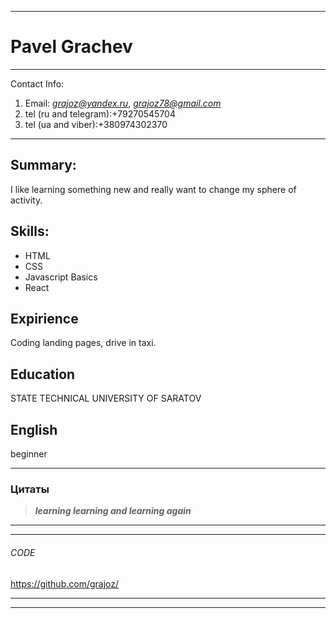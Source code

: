 ***

# Pavel Grachev

***

Contact Info:

1. Email: *grajoz@yandex.ru*, *grajoz78@gmail.com*
2. tel (ru and telegram):+79270545704
3. tel (ua and viber):+380974302370

***

## Summary:
I like learning something new and really want to change my sphere of activity.

## Skills:
* HTML
* CSS
* Javascript Basics
* React


## Expirience
Coding landing pages,  drive in taxi.

## Education
STATE TECHNICAL UNIVERSITY OF SARATOV

## English
beginner

***

### Цитаты
> ***learning learning and learning again***

***
***
###### CODE

https://github.com/grajoz/

***
***
